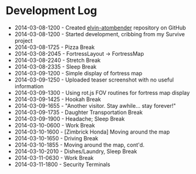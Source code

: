 # Development Log
* 2014-03-08-1200 - Created [elvin-atombender](https://github.com/blinkdog/elvin-atombender) repository on GitHub
* 2014-03-08-1200 - Started development, cribbing from my Survive project
* 2014-03-08-1725 - Pizza Break
* 2014-03-08-2045 - FortressLayout -> FortressMap
* 2014-03-08-2240 - Stretch Break
* 2014-03-08-2335 - Sleep Break
* 2014-03-09-1200 - Simple display of fortress map
* 2014-03-09-1250 - Uploaded teaser screenshot with no useful information
* 2014-03-09-1300 - Using rot.js FOV routines for fortress map display
* 2014-03-09-1425 - Hookah Break
* 2014-03-09-1655 - "Another visitor. Stay awhile... stay forever!"
* 2014-03-09-1735 - Daughter Transportation Break
* 2014-03-09-1900 - Headache; Sleep Break
* 2014-03-10-0600 - Work Break
* 2014-03-10-1600 - [Zimbrick Honda] Moving around the map
* 2014-03-10-1650 - Driving Break
* 2014-03-10-1855 - Moving around the map, cont'd.
* 2014-03-10-2010 - Dishes/Laundry, Sleep Break
* 2014-03-11-0630 - Work Break
* 2014-03-11-1800 - Security Terminals
